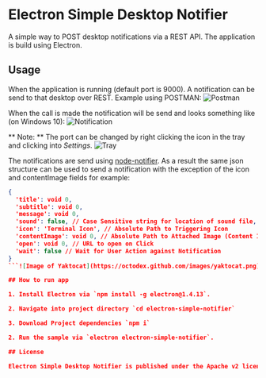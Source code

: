 # Electron Simple Desktop Notifier

A simple way to POST desktop notifications via a REST API.
The application is build using Electron.

## Usage
When the application is running (default port is 9000).
A notification can be send to that desktop over REST. Example using POSTMAN:
![Postman](http://imgur.com/zlfyfrJ)

When the call is made the notification will be send and looks something like (on Windows 10):
![Notification](http://imgur.com/bnbFNGn)

** Note: ** The port can be changed by right clicking the icon in the tray and clicking into *Settings*.
![Tray](http://imgur.com/hwDxIGD)

The notifications are send using [node-notifier](https://www.npmjs.com/package/node-notifier).
As a result the same json structure can be used to send a notification with the exception of the icon and contentImage fields for example:
```json
{
  'title': void 0,
  'subtitle': void 0,
  'message': void 0,
  'sound': false, // Case Sensitive string for location of sound file, or use one of OS X's native sounds
  'icon': 'Terminal Icon', // Absolute Path to Triggering Icon 
  'contentImage': void 0, // Absolute Path to Attached Image (Content Image) 
  'open': void 0, // URL to open on Click 
  'wait': false // Wait for User Action against Notification 
}
```![Image of Yaktocat](https://octodex.github.com/images/yaktocat.png)

## How to run app

1. Install Electron via `npm install -g electron@1.4.13`.

2. Navigate into project directory `cd electron-simple-notifier`

3. Download Project dependencies `npm i`

2. Run the sample via `electron electron-simple-notifier`.

## License

Electron Simple Desktop Notifier is published under the Apache v2 license. See `LICENSE` for details.
